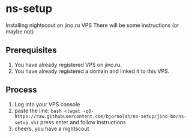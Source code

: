 # ns-setup
Installing nightscout on jino.ru VPS 
There will be some instructions (or maybe not) 

## Prerequisites 
1. You have already registered VPS on jino.ru. 
2. You have already registered a domain and linked it to this VPS. 

## Process 
1. Log into your VPS console 
2. paste the line: `bash <(wget -qO- https://raw.githubusercontent.com/bjornoleh/ns-setup/jino-bo/ns-setup.sh)` press enter and follow instructions 
3. cheers, you have a nightscout